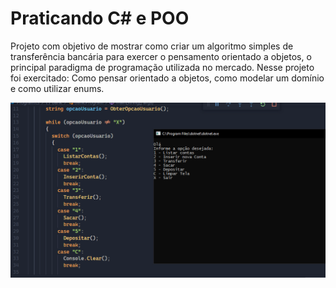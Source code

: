 # Praticando C# e POO

Projeto com objetivo de mostrar como criar um algoritmo simples de transferência bancária para exercer o pensamento orientado a objetos, o principal paradigma de programação utilizada no mercado. Nesse projeto foi exercitado: Como pensar orientado a objetos, como modelar um domínio e como utilizar enums.

![Print](print.png)
